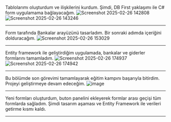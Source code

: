 Tablolarımı oluşturdum ve ilişkilerini kurdum. Şimdi, DB First yaklaşımı ile C# form uygulamama bağlayacağım.
![Screenshot 2025-02-26 142808](https://github.com/user-attachments/assets/dbbd5240-7398-44d4-9feb-2c0c6dd8654e)
![Screenshot 2025-02-26 143246](https://github.com/user-attachments/assets/6e4bbfed-e024-49d5-82f5-d5fe8884fc4e)
*******************************************************************************************************************************
Form tarafında Bankalar arayüzünü tasarladım. Bir sonraki adımda içeriğini dolduracağım.
![Screenshot 2025-02-26 153029](https://github.com/user-attachments/assets/1fbc16b1-4a43-403c-a2f6-8d1f548721eb)
*******************************************************************************************************************************
Entity framework ile geliştirdiğim uygulamada, bankalar ve giderler formlarını tamamladım.
![Screenshot 2025-02-26 174937](https://github.com/user-attachments/assets/a4b5ee3b-11bd-4de7-9598-6df8c38ccd30)
![Screenshot 2025-02-26 174942](https://github.com/user-attachments/assets/77cabbfb-506a-44de-8ddd-f5d187c8e4ce)
*******************************************************************************************************************************
Bu bölümde son görevimi tamamlayarak eğitim kampını başarıyla bitirdim. Projeyi geliştirmeye devam edeceğim.
![image](https://github.com/user-attachments/assets/26968390-9c7c-4421-8075-cfdee55c6a13)

*******************************************************************************************************************************
Yeni formları oluşturdum, buton panelini ekleyerek formlar arası geçişi tüm formlarda sağladım. Şimdi tasarım aşaması ve Entity Framework ile verileri getirme kısmı kaldı.
*******************************************************************************************************************************
